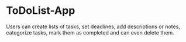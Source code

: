 # ToDoList-App
Users can create lists of tasks, set deadlines, add descriptions or notes, categorize tasks, mark them as completed and can even delete them.
